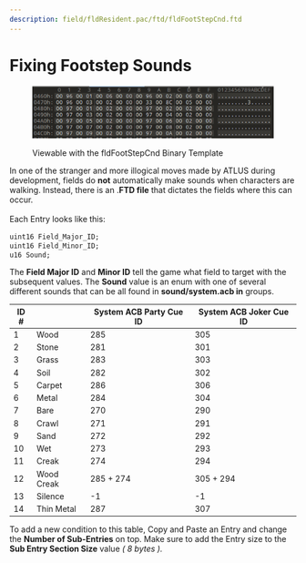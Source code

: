 ```yaml
---
description: field/fldResident.pac/ftd/fldFootStepCnd.ftd
---
```


# Fixing Footstep Sounds

<figure><img src="../../.gitbook/assets/image.png" alt=""><figcaption><p>Viewable with the fldFootStepCnd Binary Template</p></figcaption></figure>

In one of the stranger and more illogical moves made by ATLUS during development, fields do **not** automatically make sounds when characters are walking. Instead, there is an .**FTD file** that dictates the fields where this can occur.\
\
Each Entry looks like this:

```
uint16 Field_Major_ID;
uint16 Field_Minor_ID;
u16 Sound;
```

The **Field Major ID** and **Minor ID** tell the game what field to target with the subsequent values. The **Sound** value is an enum with one of several different sounds that can be all found in **sound/system.acb in** groups.

| ID # |            | System ACB Party Cue ID | System ACB Joker Cue ID |
| ---- | ---------- | ----------------------- | ----------------------- |
| 1    | Wood       | 285                     | 305                     |
| 2    | Stone      | 281                     | 301                     |
| 3    | Grass      | 283                     | 303                     |
| 4    | Soil       | 282                     | 302                     |
| 5    | Carpet     | 286                     | 306                     |
| 6    | Metal      | 284                     | 304                     |
| 7    | Bare       | 270                     | 290                     |
| 8    | Crawl      | 271                     | 291                     |
| 9    | Sand       | 272                     | 292                     |
| 10   | Wet        | 273                     | 293                     |
| 11   | Creak      | 274                     | 294                     |
| 12   | Wood Creak | 285 + 274               | 305 + 294               |
| 13   | Silence    | -1                      | -1                      |
| 14   | Thin Metal | 287                     | 307                     |

To add a new condition to this table, Copy and Paste an Entry and change the **Number of Sub-Entries** on top. Make sure to add the Entry size to the **Sub Entry Section Size** value _( 8 bytes )._&#x20;
